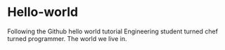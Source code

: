 # Hello-world
Following the Github hello world tutorial
Engineering student turned chef turned programmer. The world we live in.
